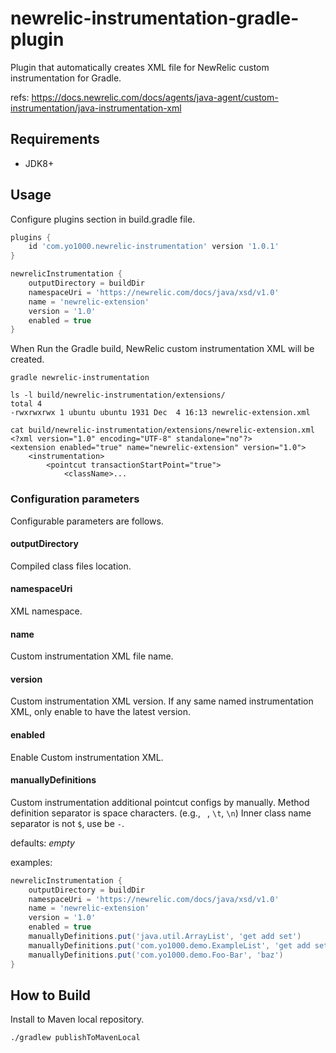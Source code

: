 # newrelic-instrumentation-gradle-plugin

Plugin that automatically creates XML file for NewRelic custom instrumentation for Gradle.

refs: https://docs.newrelic.com/docs/agents/java-agent/custom-instrumentation/java-instrumentation-xml

## Requirements
* JDK8+

## Usage
Configure plugins section in build.gradle file.

```groovy
plugins {
    id 'com.yo1000.newrelic-instrumentation' version '1.0.1'
}

newrelicInstrumentation {
    outputDirectory = buildDir
    namespaceUri = 'https://newrelic.com/docs/java/xsd/v1.0'
    name = 'newrelic-extension'
    version = '1.0'
    enabled = true
}
```

When Run the Gradle build,
NewRelic custom instrumentation XML will be created.

```
gradle newrelic-instrumentation

ls -l build/newrelic-instrumentation/extensions/
total 4
-rwxrwxrwx 1 ubuntu ubuntu 1931 Dec  4 16:13 newrelic-extension.xml

cat build/newrelic-instrumentation/extensions/newrelic-extension.xml
<?xml version="1.0" encoding="UTF-8" standalone="no"?>
<extension enabled="true" name="newrelic-extension" version="1.0">
    <instrumentation>
        <pointcut transactionStartPoint="true">
            <className>...
```

### Configuration parameters
Configurable parameters are follows.

#### outputDirectory
Compiled class files location.

#### namespaceUri
XML namespace.

#### name
Custom instrumentation XML file name.

#### version
Custom instrumentation XML version.
If any same named instrumentation XML, only enable to have the latest version.

#### enabled
Enable Custom instrumentation XML.

#### manuallyDefinitions
Custom instrumentation additional pointcut configs by manually.
Method definition separator is space characters. (e.g., ` `, `\t`, `\n`)
Inner class name separator is not `$`, use be `-`.

defaults: _empty_

examples:
```groovy
newrelicInstrumentation {
    outputDirectory = buildDir
    namespaceUri = 'https://newrelic.com/docs/java/xsd/v1.0'
    name = 'newrelic-extension'
    version = '1.0'
    enabled = true
    manuallyDefinitions.put('java.util.ArrayList', 'get add set')
    manuallyDefinitions.put('com.yo1000.demo.ExampleList', 'get add set')
    manuallyDefinitions.put('com.yo1000.demo.Foo-Bar', 'baz')
}
```

## How to Build
Install to Maven local repository.

```
./gradlew publishToMavenLocal
```
